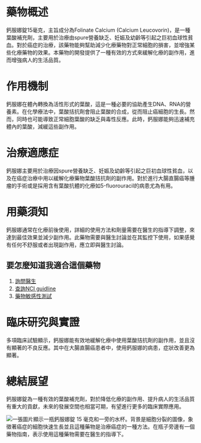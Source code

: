 # 藥物概述
   
鈣服娜錠15毫克，主旨成分為Folinate Calcium (Calcium Leucovorin)，是一種葉酸補充劑，主要用於治療由spure營養缺乏、妊娠及幼齡等引起之巨初血球性貧血。對於癌症的治療，該藥物能夠幫助減少化療藥物對正常細胞的損害，並增強某些化療藥物的效果。本藥物的開發提供了一種有效的方式來緩解化療的副作用，進而增強病人的生活品質。

# 作用機制
   
鈣服娜在體內轉換為活性形式的葉酸，這是一種必要的協助產生DNA、RNA的營養素。在化學療法中，葉酸拮抗劑會阻止葉酸的合成，從而阻止癌細胞的生長。然而，同時也可能導致正常細胞葉酸的缺乏與毒性反應。此時，鈣服娜能夠迅速補充體內的葉酸，減緩這些副作用。

# 治療適應症
   
鈣服娜主要用於治療因spure營養缺乏、妊娠及幼齡等引起之巨初血球性貧血，以及在癌症治療中用以緩解化療藥物葉酸拮抗劑的副作用。對於進行大腸直腸癌等腫瘤的手術或是採用含有葉酸抗體的化療如5-fluorouracil的病患尤為有用。

# 用藥須知
   
鈣服娜通常在化療前後使用，詳細的使用方法和劑量需要在醫生的指導下調整，來達到最佳效果並減少副作用。此藥物需要與醫生討論並在其監控下使用，如果感覺有任何不舒服或者出現副作用，應立即與醫生討論。

## 要怎麼知道我適合這個藥物

1. [詢問醫生](./text/1-1.html)
2. [查詢NCI guidline](./text/1-2.html)
3. [藥物敏感性測試](./text/1-3.html)

# 臨床研究與實證
   
多項臨床試驗顯示，鈣服娜能有效地緩解化療中使用葉酸拮抗劑的副作用，並且沒有顯著的不良反應。其中在大腸直腸癌患者中，使用鈣服娜的病患，症狀改善更為顯著。

# 總結展望
   
鈣服娜錠為一種有效的葉酸補充劑，對於降低化療的副作用、提升病人的生活品質有重大的貢獻，未來的發展空間也相當可期，有望進行更多的臨床實際應用。

![一張圖片顯示一瓶鈣服娜錠 15 毫克和一旁的水杯。背景是細胞分裂的圖像，象徵著癌症的細胞快速生長並且這種藥物是治療癌症的一種方法。在瓶子旁邊有一個藥物指南，表示使用這種藥物需要在醫生的指導下。](https://i.imgur.com/3Wucvt4.jpeg)